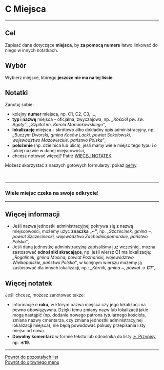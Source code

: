 # <span class="status status-list"><span class="status status-list">C</span> Miejsca</span>
---

## Cel
Zapisać dane dotyczące **miejsca**, by **za pomocą numeru** łatwo linkować do niego w innych notatkach.
## Wybór
Wybierz miejsce, którego **jeszcze nie ma na tej liście**.
## Notatki
Zanotuj sobie:
- kolejny **numer** miejsca, np. C1, C2, C3, ...,
- **typ i nazwę** miejsca - oficjalna, zwyczajowa, np. _„Kościół pw. św. Agaty”_, _„Szpital im. Karola Marcinkowskiego”_,
- **lokalizację** miejsca - skrótowo albo dokładny opis administracyjny, np. _„Buczym Dworski, gmina Kosów Lacki, powiat Sokołowski, województwo Mazowieckie, państwo Polska”_,
- **położenie** (np. dzielnica lub ulica), jeśli mamy wiele miejsc tego typu i o takiej nazwie w danej miejscowości,
- chcesz notować więcej? Patrz [WIĘCEJ NOTATEK](#miejsca-wiecej-notatek).

Możesz skorzystać z naszych gotowych formularzy: pokaż [pełny](../../pl/pdf/lista_v1_c_miejsca.pdf).
<br />
<br />
<br />

---
### Wiele miejsc czeka na swoje odkrycie!

---
## Więcej informacji
- Jeśli nazwa jednostki administracyjnej pokrywa się z nazwą miejscowości, możemy użyć **znaczka „~”**, np. _„Szczecinek, gmina ~, powiat Szczecinecki, województwo Zachodniopomorskie, państwo Polska”_,
- Jeśli daną jednostkę administracyjną zapisaliśmy już wcześniej, można zastosować **odnośniki skracające**, np. jeśli wiersz **C1** ma lokalizację: _„Rogalinek, gmina Mosina, powiat Poznański, województwo Wielkopolskie, państwo Polska”_, w kolejnym wierszu możemy ją zastosować dla innych lokalizacji, np.: _„Kórnik, gmina ~, powiat → **C1**”_,

## <span id="miejsca-wiecej-notatek">Więcej notatek</span>
Jeśli chcesz, możesz zanotowac także:
- Informację o **roku**, w którym nazwa miejsca czy jego lokalizacji na pewno obowiązywała. Dzięki temu zmiany nazw lub lokalizacji jakie mogą nastąpić (np. dodanie nowego patrona tytularnego kościoła, zmiana nazwy cmentarza, czy zmiana jednostki administracyjnej lokalizacji miejsca), nie będą powodować pokusy przepisania listy miejsc od nowa.
- **Dowolny komentarz** w formie tekstu lub odnośnika do listy [<span class="status status-list"><span class="status status-list">＊</span> Przypisy</span>](przypisy.md), np. **＊19**.

---
[Powrót do pozostałych list](pozostale_listy.md)  
[Powrót do głównego menu](index.md)
